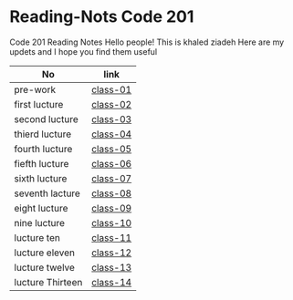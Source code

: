 # Reading-Nots Code 201
Code 201 Reading Notes
Hello people!
This is khaled ziadeh
Here are my updets and I hope you find them useful



| No   | link     | 
| ---------- | ------------- |
| pre-work | [class-01](https://khaedzi.github.io/Reading-Nots201/class-01)| 
| first lucture  | [class-02](https://khaedzi.github.io/Reading-Nots201/class-02)   |  
| second lucture|[class-03](https://khaedzi.github.io/Reading-Nots201/class-03)|
|thierd lucture|[class-04](https://khaedzi.github.io/Reading-Nots201/class-04)|
|fourth lucture|[class-05](https://khaedzi.github.io/Reading-Nots201/class-05)|
|fiefth lucture |[class-06](https://khaedzi.github.io/Reading-Nots201/class-06)|
|sixth lucture|[class-07](https://khaedzi.github.io/Reading-Nots201/class-07)|
|seventh lacture|[class-08](https://github.com/khaedzi/Reading-Nots201/class-08)|
|eight lucture|[class-09](https://github.com/khaedzi/Reading-Nots201/class-09)|
|nine lucture|[class-10](https://github.com/khaedzi/Reading-Nots201/class-10)|
|lucture ten|[class-11](https://github.com/khaedzi/Reading-Nots201/class-11)|
|lucture eleven|[class-12](https://github.com/khaedzi/Reading-Nots201/class-12)|
|lucture twelve|[class-13](https://github.com/khaedzi/Reading-Nots201/class-13)|
|lucture Thirteen|[class-14](https://github.com/khaedzi/Reading-Nots201/class-14)|
    

